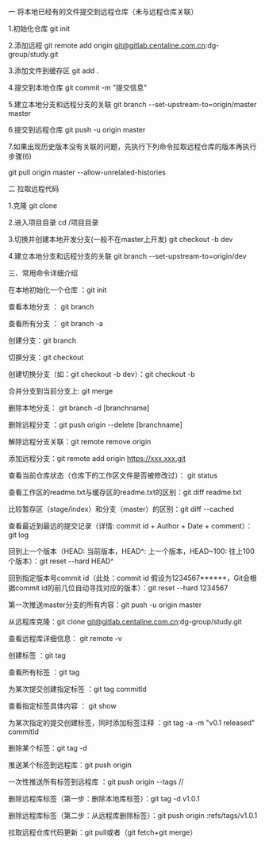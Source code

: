 一 将本地已经有的文件提交到远程仓库（未与远程仓库关联）

1.初始化仓库
 git init

2.添加远程
git remote add origin git@gitlab.centaline.com.cn:dg-group/study.git

3.添加文件到缓存区
git add .

4.提交到本地仓库
git commit -m "提交信息"

5.建立本地分支和远程分支的关联
git branch --set-upstream-to=origin/master master

6.提交到远程仓库
git push -u origin master

7.如果出现历史版本没有关联的问题，先执行下列命令拉取远程仓库的版本再执行步骤(6)

git pull origin master  --allow-unrelated-histories

二 拉取远程代码

1.克隆
git clone

2.进入项目目录
cd /项目目录

3.切换并创建本地开发分支(一般不在master上开发)
git checkout -b dev

4.建立本地分支和远程分支的关联
git branch --set-upstream-to=origin/dev 


三、常用命令详细介绍


在本地初始化一个仓库 ：git init 

查看本地分支 ： git branch

查看所有分支 ： git branch -a

创建分支：git branch <name>

切换分支：git checkout <name> 

创建切换分支（如：git checkout -b dev）：git checkout -b <name>

合并分支到当前分支上: git merge <name> 

删除本地分支： git branch -d [branchname]

删除远程分支 ：git push origin --delete [branchname]

解除远程分支关联：git remote remove origin

添加远程分支：git remote add origin https://xxx.xxx.git

查看当前仓库状态（仓库下的工作区文件是否被修改过）： git status

查看工作区的readme.txt与缓存区的readme.txt的区别：git diff readme.txt

比较暂存区（stage/index）和分支（master）的区别：git diff --cached  

查看最近到最远的提交记录（详情: commit id + Author + Date + comment）：git log

回到上一个版本（HEAD: 当前版本，HEAD^: 上一个版本，HEAD~100: 往上100个版本）：git reset --hard HEAD^

回到指定版本号commit id（此处：commit id 假设为1234567******，Git会根据commit id的前几位自动寻找对应的版本）：git reset --hard 1234567

第一次推送master分支的所有内容：git push -u origin master

从远程库克隆：git clone git@gitlab.centaline.com.cn:dg-group/study.git 

查看远程库详细信息： git remote -v

创建标签 ：git tag <tagname> 

查看所有标签 ：git tag 

为某次提交创建指定标签 ：git tag <tagname> commitId  

查看指定标签具体内容 ： git show <tagname> 

为某次指定的提交创建标签，同时添加标签注释 ：git tag -a <tagname> -m "v0.1 released" commitId 

删除某个标签：git tag -d <tagname> 

推送某个标签到远程库：git push origin <tagname>

一次性推送所有标签到远程库 ：git push origin --tags // 

删除远程库标签（第一步：删除本地库标签）：git tag -d v1.0.1

删除远程库标签（第二步：从远程库删除标签）：git push origin :refs/tags/v1.0.1

拉取远程仓库代码更新：git pull或者（git fetch+git merge）






